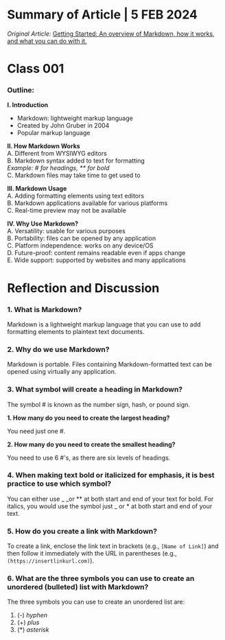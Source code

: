 # Summary of Article | 5 FEB 2024 
_Original Article:_ [Getting Started: An overview of Markdown, how it works, and what you can do with it.](https://www.markdownguide.org/getting-started/)  

# Class 001
### Outline:
**I. Introduction**
-   Markdown: lightweight markup language
-   Created by John Gruber in 2004
-   Popular markup language

**II. How Markdown Works**  
A. Different from WYSIWYG editors  
B. Markdown syntax added to text for formatting 	  
_Example: # for headings, ** for bold_  
C. Markdown files may take time to get used to

**III. Markdown Usage**  
A. Adding formatting elements using text editors  
B. Markdown applications available for various platforms  
C. Real-time preview may not be available

**IV. Why Use Markdown?**  
A. Versatility: usable for various purposes  
B. Portability: files can be opened by any application  
C. Platform independence: works on any device/OS  
D. Future-proof: content remains readable even if apps change  
E. Wide support: supported by websites and many applications

# Reflection and Discussion

### 1.  What is Markdown?
Markdown is a lightweight markup language that you can use to add formatting elements to plaintext text documents.
### 2.  Why do we use Markdown?
Markdown is portable. Files containing Markdown-formatted text can be opened using virtually any application.
### 3.  What symbol will create a heading in Markdown?  
The symbol # is known as the number sign, hash, or pound sign.  

  **1.  How many do you need to create the largest heading?**
  
   You need just one #. 
    
  **2.  How many do you need to create the smallest heading?** 
  
  You need to use 6 #'s, as there are six levels of headings.  
  
### 4.  When making text bold or italicized for emphasis, it is best practice to use which symbol?
You can either use _ _or ** at both start and end of your text for bold. For italics, you would use the symbol just _ or * at both start and end of your text. 
### 5.  How do you create a link with Markdown?
To create a link, enclose the link text in brackets (e.g.,  `[Name of Link]`) and then follow it immediately with the URL in parentheses (e.g.,  `(https://insertlinkurl.com)`).
### 6.  What are the three symbols you can use to create an unordered (bulleted) list with Markdown?
The three symbols you can use to create an unordered list are: 
1. (-) *hyphen*
2. (+) *plus*
3. (*) *asterisk*

